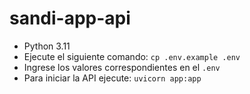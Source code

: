 # sandi-app-api

* Python 3.11
* Ejecute el siguiente comando: `cp .env.example .env`
* Ingrese los valores correspondientes en el `.env`
* Para iniciar la API ejecute: `uvicorn app:app`